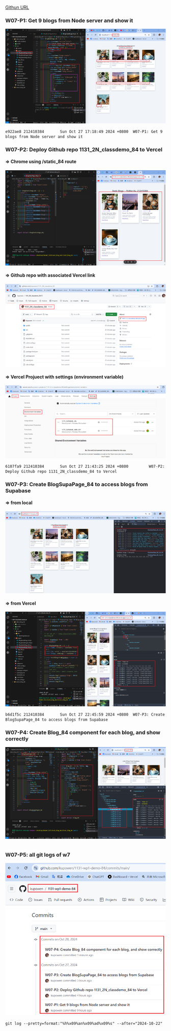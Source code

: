 [Githun URL](https://github.com/kupowen/1131-wp1-demo-84)

### W07-P1: Get 9 blogs from Node server and show it

![](w07-p1.png)

```
e922ae8 212410384       Sun Oct 27 17:18:49 2024 +0800  W07-P1: Get 9 blogs from Node server and show it
```

### W07-P2: Deploy Github repo 1131_2N_classdemo_84 to Vercel

#### => Chrome using /static_84 route

![](w07-p2-1.png)

#### => Github repo with associated Vercel link

![](w07-p2-2.png)

#### => Vercel Projuect with settings (environment variable)

![](w07-p2-3.png)

```
6107fa9 212410384       Sun Oct 27 21:43:25 2024 +0800         W07-P2: Deploy Github repo 1131_2N_classdemo_84 to Vercel
```

### W07-P3: Create BlogSupaPage_84 to access blogs from Supabase

#### => from local

![](w07-p3-1.png)

#### => from Vercel

![](w07-p3-2.png)

```
b6d1f5c 212410384       Sun Oct 27 22:45:59 2024 +0800  W07-P3: Create BlogSupaPage_84 to access blogs from Supabase
```

### W07-P4: Create Blog_84 component for each blog, and show correctly

![](w07-p4.png)

```

```

### W07-P5: all git logs of w7

![](w07-p5.png)

```
git log --pretty=format:"%h%x09%an%x09%ad%x09%s" --after="2024-10-22"

```